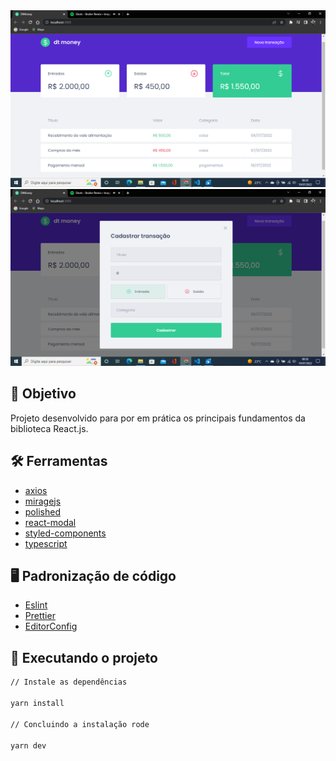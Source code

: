 <div align="center">
	<img src="src/assets/tela01.png" width="700" alt="projeto01"/>
  <img src="src/assets/tela02.png" width="700" alt="projeto02"/>
</div>

## :dart: Objetivo

Projeto desenvolvido para por em prática os principais fundamentos da biblioteca React.js.

## :hammer_and_wrench: Ferramentas

- [axios](https://axios-http.com/ptbr/docs/intro)
- [miragejs](https://miragejs.com/)
- [polished](https://polished.js.org/)
- [react-modal](https://reactcommunity.org/react-modal/)
- [styled-components](https://styled-components.com/)
- [typescript](https://www.typescriptlang.org/)

## :desktop_computer: Padronização de código

- [Eslint](https://eslint.org/)
- [Prettier](https://prettier.io/)
- [EditorConfig](https://editorconfig.org/)

## :rocket: Executando o projeto

```bash
// Instale as dependências

yarn install

// Concluindo a instalação rode

yarn dev
```
